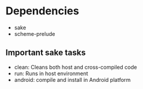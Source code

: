 # Dependencies

* sake
* scheme-prelude

## Important sake tasks

* clean: Cleans both host and cross-compiled code
* run: Runs in host environment
* android: compile and install in Android platform
